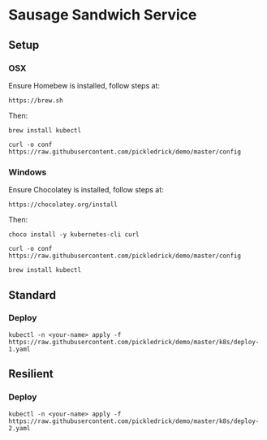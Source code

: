 # Sausage Sandwich Service #


## Setup ##

### OSX ###

Ensure Homebew is installed, follow steps at:

`https://brew.sh`

Then:

`brew install kubectl`

`curl -o conf https://raw.githubusercontent.com/pickledrick/demo/master/config`

### Windows ###

Ensure Chocolatey is installed, follow steps at:

`https://chocolatey.org/install`

Then:

`choco install -y kubernetes-cli curl`

`curl -o conf https://raw.githubusercontent.com/pickledrick/demo/master/config`

`brew install kubectl`

## Standard ##

### Deploy ###

`kubectl -n <your-name> apply -f https://raw.githubusercontent.com/pickledrick/demo/master/k8s/deploy-1.yaml`

## Resilient ##

### Deploy ###

`kubectl -n <your-name> apply -f https://raw.githubusercontent.com/pickledrick/demo/master/k8s/deploy-2.yaml`


